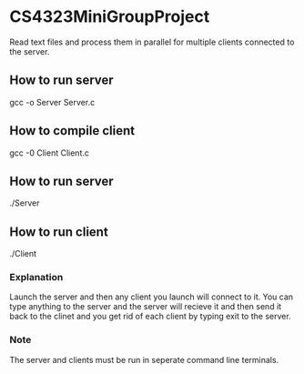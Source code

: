 # CS4323MiniGroupProject
Read text files and process them in parallel for multiple clients connected to the server.

## How to run server
gcc -o Server Server.c

## How to compile client
gcc -0 Client Client.c

## How to run server
./Server

## How to run client
./Client

### Explanation
Launch the server and then any client you launch will connect to it.
You can type anything to the server and the server will recieve it and then send it back to the clinet
and you get rid of each client by typing exit to the server.

### Note
The server and clients must be run in seperate command line terminals.